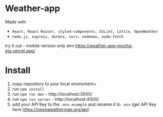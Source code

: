 # Weather-app

Made with

- `React, React Router, styled-components, ESLint, Lottie, OpenWeather`
- `node.js, express, dotenv, cors, nodemon, node-fetch`

try it out - mobile version only atm
https://weather-app-mocha-eta.vercel.app/

# Install

1. copy repository to your local enviroment+
2. run `npm install`
3. run `npm run dev` - http://localhost:3000/
4. run `npm run server` - http://localhost:4000/
5. add your API Key to the `.env.example` and rename it to `.env`
   (get API Key here https://openweathermap.org/api)
